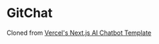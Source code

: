 # GitChat

Cloned from [Vercel's Next.js AI Chatbot Template](https://vercel.com/templates/next.js/nextjs-ai-chatbot)
